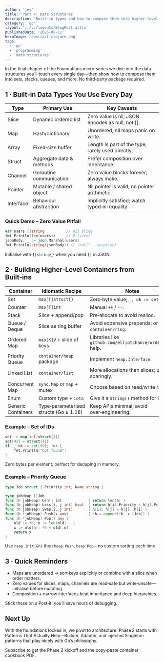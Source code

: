 ```yaml
---
author: 'jey'
title: 'Part 4: Data Structures'
description: 'Built-in types and how to compose them into higher-level containers'
category: 'go'
layout: '../../layouts/BlogPost.astro'
publishedDate: '2025-08-11'
heroImage: 'abstract-clojure.png'
tags:
  - 'go'
  - 'programming'
  - 'data structures'
---
```


In the final chapter of the Foundations micro‑series we dive into the data structures you’ll touch every single day—then show how to compose them into sets, stacks, queues, and more. No third‑party package required.

## 1 · Built‑in Data Types You Use Every Day

| Type      | Primary Use              | Key Caveats                                      |
|-----------|--------------------------|-------------------------------------------------|
| Slice     | Dynamic ordered list     | Zero value is nil; JSON encodes as null, not []. |
| Map       | Hash/dictionary          | Unordered; nil maps panic on write.             |
| Array     | Fixed‑size buffer        | Length is part of the type; rarely used directly. |
| Struct    | Aggregate data & methods | Prefer composition over inheritance.            |
| Channel   | Goroutine communication  | Zero value blocks forever; always make.         |
| Pointer   | Mutable / shared object  | Nil pointer is valid; no pointer arithmetic.    |
| Interface | Behaviour abstraction    | Implicitly satisfied; watch typed‑nil equality. |

### Quick Demo – Zero Value Pitfall

```go
var users []string          // nil slice
fmt.Println(len(users))     // 0 (safe)
jsonBody, _ := json.Marshal(users)
fmt.Println(string(jsonBody)) // "null" – surprise!
```

Initialise with `[]string{}` when you need `[]` in JSON.

## 2 · Building Higher‑Level Containers from Built‑ins

| Container      | Idiomatic Recipe              | Notes                                      |
|----------------|-------------------------------|-------------------------------------------|
| Set            | `map[T]struct{}`              | Zero‑byte value; `_, ok := set[x]`.       |
| Counter        | `map[T]int`                   | Manual `++` / `--`.                       |
| Stack          | Slice + append/pop            | Pre‑allocate to avoid realloc.            |
| Queue / Deque  | Slice as ring buffer          | Avoid expensive prepends; or use `container/ring`. |
| Ordered Map    | `map[K]V` + slice of keys     | Libraries like `github.com/elliotchance/orderedmap` help. |
| Priority Queue | `container/heap` package      | Implement `heap.Interface`.               |
| Linked List    | `container/list`              | More allocations than slices; use sparingly. |
| Concurrent Map | `sync.Map` or `map` + mutex   | Choose based on read/write ratio.         |
| Enum           | Custom type + `iota`          | Give it a `String()` method for logs.     |
| Generic Containers | Type‑parameterised structs (Go ≥ 1.18) | Keep APIs minimal; avoid over‑engineering. |

### Example – Set of IDs

```go
set := map[int]struct{}{}
set[42] = struct{}{}
if _, ok := set[99]; !ok {
    fmt.Println("not found")
}
```

Zero bytes per element; perfect for deduping in memory.

### Example – Priority Queue

```go
type Job struct { Priority int; Name string }

type jobHeap []Job
func (h jobHeap) Len() int            { return len(h) }
func (h jobHeap) Less(i, j int) bool  { return h[i].Priority < h[j].Priority }
func (h jobHeap) Swap(i, j int)       { h[i], h[j] = h[j], h[i] }
func (h *jobHeap) Push(x any)         { *h = append(*h, x.(Job)) }
func (h *jobHeap) Pop() any {
    old := *h; n := len(old) - 1
    x := old[n]; *h = old[:n]
    return x
}
```

Use `heap.Init(&h)` then `heap.Push`, `heap.Pop`—no custom sorting each time.

## 3 · Quick Reminders

- Maps are unordered → sort keys explicitly or combine with a slice when order matters.
- Zero values for slices, maps, channels are read‑safe but write‑unsafe—initialise before mutating.
- Composition + narrow interfaces beat inheritance and deep hierarchies.

Stick these on a Post‑it; you’ll save hours of debugging.

## Next Up

With the foundations locked in, we pivot to architecture. Phase 2 starts with Patterns That Actually Help—Builder, Adapter, and injected Singleton patterns that play nicely with Go’s philosophy.

Subscribe to get the Phase 2 kickoff and the copy‑paste container cookbook PDF.
